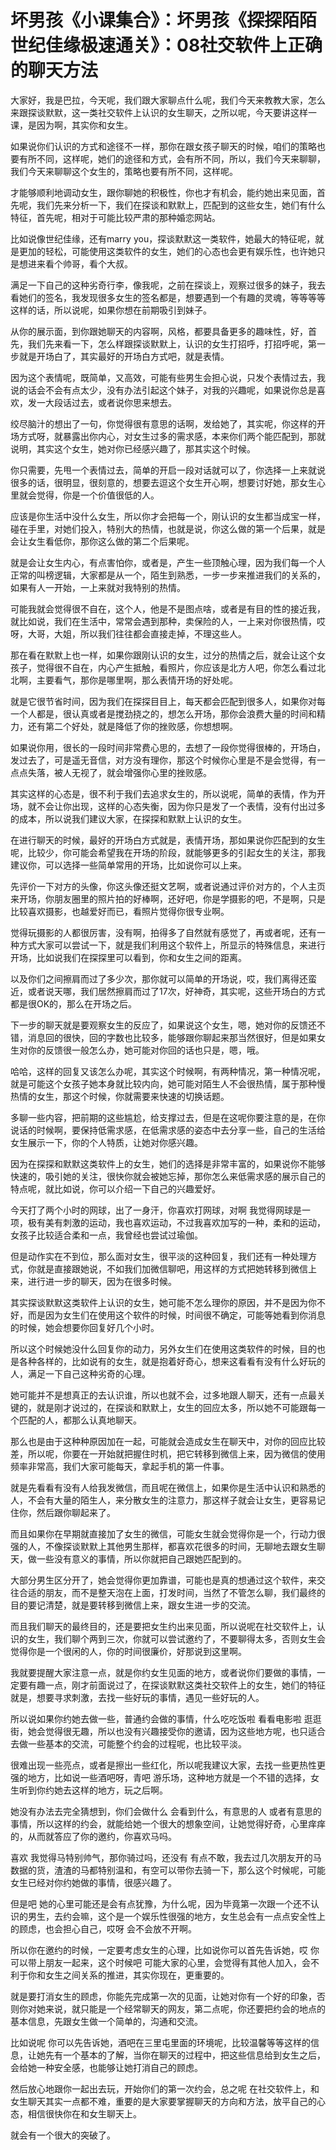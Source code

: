 # 坏男孩《小课集合》：坏男孩《探探陌陌世纪佳缘极速通关》：08社交软件上正确的聊天方法

大家好，我是巴拉，今天呢，我们跟大家聊点什么呢，我们今天来教教大家，怎么来跟探谈默默，这一类社交软件上认识的女生聊天，之所以呢，今天要讲这样一课，是因为啊，其实你和女生。

如果说你们认识的方式和途径不一样，那你在跟女孩子聊天的时候，咱们的策略也要有所不同，这样呢，她们的途径和方式，会有所不同，所以，我们今天来聊聊，我们今天来聊聊这个女生的，策略也要有所不同，这样呢。

才能够顺利地调动女生，跟你聊她的积极性，你也才有机会，能约她出来见面，首先呢，我们先来分析一下，我们在探谈和默默上，匹配到的这些女生，她们有什么特征，首先呢，相对于可能比较严肃的那种婚恋网站。

比如说像世纪佳缘，还有marry you，探谈默默这一类软件，她最大的特征呢，就是更加的轻松，可能使用这类软件的女生，她们的心态也会更有娱乐性，也许她只是想进来看个帅哥，看个大叔。

满足一下自己的这种劣奇行李，像我呢，之前在探谈上，观察过很多的妹子，我去看她们的签名，我发现很多女生的签名都是，想要遇到一个有趣的灵魂，等等等等这样的话，所以说呢，如果你想在前期吸引到妹子。

从你的展示面，到你跟她聊天的内容啊，风格，都要具备更多的趣味性，好，首先，我们先来看一下，怎么样跟探谈默默上，认识的女生打招呼，打招呼呢，第一步就是开场白了，其实最好的开场白方式吧，就是表情。

因为这个表情呢，既简单，又高效，可能有些男生会担心说，只发个表情过去，我说的话会不会有点太少，没有办法引起这个妹子，对我的兴趣呢，如果说你总是喜欢，发一大段话过去，或者说你思来想去。

绞尽脑汁的想出了一句，你觉得很有意思的话啊，发给她了，其实呢，你这样的开场方式呀，就暴露出你内心，对女生过多的需求感，本来你们两个能匹配到，那就说明，其实这个女生，她对你已经感兴趣了，那其实这个时候。

你只需要，先甩一个表情过去，简单的开启一段对话就可以了，你选择一上来就说很多的话，很明显，很刻意的，想要去逗这个女生开心啊，想要讨好她，那女生心里就会觉得，你是一个价值很低的人。

应该是你生活中没什么女生，所以你才会把每一个，刚认识的女生都当成宝一样，碰在手里，对她们投入，特别大的热情，也就是说，你这么做的第一个后果，就是会让女生看低你，那你这么做的第二个后果呢。

就是会让女生内心，有点害怕你，或者是，产生一些顶触心理，因为我们每一个人正常的叫榜逻辑，大家都是从一个，陌生到熟悉，一步一步来推进我们的关系的，如果有人一开始，一上来就对我特别的热情。

可能我就会觉得很不自在，这个人，他是不是图点啥，或者是有目的性的接近我，就比如说，我们在生活中，常常会遇到那种，卖保险的人，一上来对你很热情，哎呀，大哥，大姐，所以我们往往都会直接走掉，不理这些人。

那在看在默默上也一样，如果你跟刚认识的女生，过分的热情之后，就会让这个女孩子，觉得很不自在，内心产生抵触，看照片，你应该是北方人吧，你怎么看过北北啊，主要看气，那你是哪里啊，那么表情开场的好处呢。

就是它很节省时间，因为我们在探探目目上，每天都会匹配到很多人，如果你对每一个人都是，很认真或者是搅劲挠之的，想怎么开场，那你会浪费大量的时间和精力，还有第二个好处，就是降低了你的挫败感，你想想啊。

如果说你用，很长的一段时间非常费心思的，去想了一段你觉得很棒的，开场白，发过去了，可是遥无音信，对方没有理你，那这个时候你心里是不是会觉得，有一点点失落，被人无视了，就会增强你心里的挫败感。

其实这样的心态是，很不利于我们去追求女生的，所以说呢，简单的表情，作为开场，就不会让你出现，这样的心态失衡，因为你只是发了一个表情，没有付出过多的成本，所以说我们建议大家，在探探和默默上认识的女生。

在进行聊天的时候，最好的开场白方式就是，表情开场，那如果说你匹配到的女生呢，比较少，你可能会希望我在开场的阶段，就能够更多的引起女生的关注，那我建议你，可以选择一些简单常用的开场，比如说你可以上来。

先评价一下对方的头像，你这头像还挺文艺啊，或者说通过评价对方的，个人主页来开场，你朋友圈里的照片拍的好棒啊，还好吧，你是学摄影的吧，不是啊，只是比较喜欢摄影，也越爱好而已，看照片觉得你很专业啊。

觉得玩摄影的人都很厉害，没有啊，拍得多了自然就有感觉了，再或者呢，还有一种方式大家可以尝试一下，就是我们利用这个软件上，所显示的特殊信息，来进行开场，比如说我们在探探里可以看到，你和女生之间的距离。

以及你们之间擦肩而过了多少次，那你就可以简单的开场说，哎，我们离得还蛮近，或者说天哪，我们居然擦肩而过了17次，好神奇，其实呢，这些开场白的方式都是很OK的，那么在开场之后。

下一步的聊天就是要观察女生的反应了，如果说这个女生，嗯，她对你的反馈还不错，消息回的很快，回的字数也比较多，能够跟你聊起来那当然很好，但是如果女生对你的反馈很一般怎么办，她可能对你回的话也只是，嗯，哦。

哈哈，这样的回复又该怎么办呢，其实这个时候啊，有两种情况，第一种情况呢，就是可能这个女孩子她本身就比较内向，她可能对陌生人不会很热情，属于那种慢热情的女生，那这个时候，你就需要来快速的切换话题。

多聊一些内容，把前期的这些尴尬，给支撑过去，但是在这呢你要注意的是，在你说话的时候啊，要保持低需求感，在低需求感的姿态中去分享一些，自己的生活给女生展示一下，你的个人特质，让她对你感兴趣。

因为在探探和默默这类软件上的女生，她们的选择是非常丰富的，如果说你不能够快速的，吸引她的关注，很快你就会被她忘掉，那你怎么来低需求感的展示自己的特点呢，就比如说，你可以介绍一下自己的兴趣爱好。

今天打了两个小时的网球，出了一身汗，你喜欢打网球，对啊 我觉得网球是一项，极有美有刺激的运动，我也喜欢运动，不过我喜欢加写的一种，柔和的运动，女孩子比较适合柔和一点，我曾经也尝试过瑜伽。

但是动作实在不到位，那么面对女生，很平淡的这种回复，我们还有一种处理方式，你就是直接跟她说，不如我们加微信聊吧，用这样的方式把她转移到微信上来，进行进一步的聊天，因为在很多时候。

其实探谈默默这类软件上认识的女生，她可能不怎么理你的原因，并不是因为你不好，而是因为女生们在使用这个软件的时候，时间很不确定，可能等她看到你消息的时候，她会想要你回复好几个小时。

所以这个时候她没什么回复你的动力，另外女生们在使用这类软件的时候，目的也是各种各样的，比如说有的女生，就是抱着好奇心，想来这看看有没有什么好玩的人，满足一下自己这种劣奇的心理。

她可能并不是想真正的去认识谁，所以也就不会，过多地跟人聊天，还有一点最关键的，就是刚才说过的，在探谈和默默上，女生的回应太多，所以她不可能跟每一个匹配的人，都那么认真地聊天。

那么也是由于这种种原因加在一起，可能就会造成女生在聊天中，对你的回应比较差，所以呢，你要在一开始就把握住时机，把它转移到微信上来，因为微信的使用频率非常高，我们大家可能每天，拿起手机的第一件事。

就是先看看有没有人给我发微信，而且呢在微信上，如果你是生活中认识和熟悉的人，不会有大量的陌生人，来分散女生的注意力，那这样子就会让女生，更容易记住你，然后跟你聊起来了。

而且如果你在早期就直接加了女生的微信，可能女生就会觉得你是一个，行动力很强的人，不像探谈默默上其他男生那样，都喜欢花很多的时间，无聊地去跟女生聊天，做一些没有意义的事情，所以你就把自己跟她匹配到的。

大部分男生区分开了，她会觉得你更加靠谱，可能也是真的想通过这个软件，来交往合适的朋友，而不是整天泡在上面，打发时间，当然了不管怎么聊，我们最终的目的要记清楚，就是要转移到微信上来，跟女生进一步的交流。

而且我们聊天的最终目的，还是要把女生约出来见面，所以说呢在社交软件上，认识的女生，我们聊个两到三次，你就可以尝试邀约了，不要聊得太多，否则女生会觉得你是一个很闲的人，你的时间很廉价，好那说到这里啊。

我就要提醒大家注意一点，就是你约女生见面的地方，或者说你们要做的事情，一定要有趣一点，刚才前面说过了，在探谈默默这类社交软件上的女生，她们的特征就是，想要寻求刺激，去找一些好玩的事情，遇见一些好玩的人。

所以说如果你约她去做一些，普通约会做的事情，什么吃吃饭啦 看看电影啦 逛逛街，她会觉得很无趣，所以也没有兴趣接受你的邀请，因为这些地方呢，也只适合去做一些基本的交流，可能整个约会的过程呢，也比较平淡。

很难出现一些亮点，或者是擦出一些红化，所以呢我建议大家，去找一些更热性更强的地方，比如说一些酒吧呀，青吧 游乐场，这种地方就是一个不错的选择，女生听到你约她去这样的地方，玩之后啊。

她没有办法去完全猜想到，你们会做什么 会看到什么，有意思的人 或者有意思的事情，所以这样的约会，就能给她一个很大的想象空间，让她觉得好奇，心里痒痒的，从而就答应了你的邀约，你喜欢马吗。

喜欢 我觉得马特别帅气，那你骑过吗，还没有 有点不敢，我去过几次朋友开的马数据的货，渣渣的马都特别温和，有空可以带你去骑一下，那么这个时候呢，可能女生已经对你约她做的事情，很感兴趣了。

但是吧 她的心里可能还是会有点犹豫，为什么呢，因为毕竟第一次跟一个还不认识的男生，去约会嘛，这个是一个娱乐性很强的地方，女生总会有一点点安全性上的顾虑，也会担心自己，哎呀 会不会放不开啊。

所以你在邀约的时候，一定要考虑女生的心理，比如说你可以首先告诉她，哎 你可以带上朋友一起来，这个时候吧 可能大家的心里，会觉得有其他人加入，会不利于你和女生之间关系的推进，其实你现在，更重要的。

就是要打消女生的顾虑，你能先完成第一次的见面，让她对你有一个好的印象，否则你对她来说，就只能是一个经常聊天的网友，第二点呢，你还要把约会的地点的基本信息，先跟女生做一个简单的，沟通和交流。

比如说呢 你可以先告诉她，酒吧在三里屯里面的环境呢，比较温馨等等这样的信息，让她先有一个基本的了解，当你在聊天的过程中，把这些信息给到女生之后，会给她一种安全感，也能够让她打消自己的顾虑。

然后放心地跟你一起出去玩，开始你们的第一次约会，总之呢 在社交软件上，和女生聊天其实一点都不难，重要的是大家要掌握聊天的方向和方法，放平自己的心态，相信很快你在和女生聊天上。

就会有一个很大的突破了。